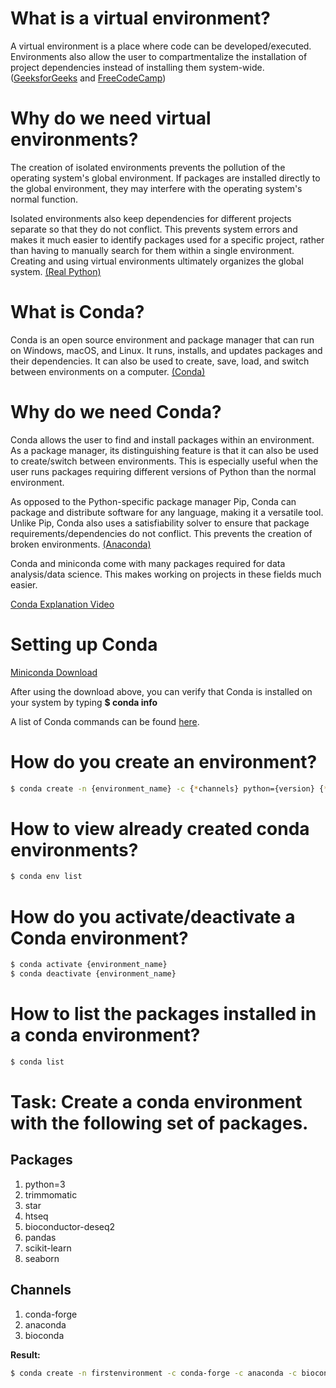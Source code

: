 # What is a virtual environment?
A virtual environment is a place where code can be developed/executed. Environments also allow the user to compartmentalize the installation of project dependencies instead of installing them system-wide. ([GeeksforGeeks](https://www.geeksforgeeks.org/python-virtual-environment/) and [FreeCodeCamp](https://www.freecodecamp.org/news/python-virtual-environments-explained-with-examples/))


# Why do we need virtual environments?
The creation of isolated environments prevents the pollution of the operating system's global environment. If packages are installed directly to the global environment, they may interfere with the operating system's normal function.

Isolated environments also keep dependencies for different projects separate so that they do not conflict. This prevents system errors and makes it much easier to identify packages used for a specific project, rather than having to manually search for them within a single environment. Creating and using virtual environments ultimately organizes the global system. [(Real Python)](https://realpython.com/python-virtual-environments-a-primer/#why-do-you-need-virtual-environments)


# What is Conda?
Conda is an open source environment and package manager that can run on Windows, macOS, and Linux. It runs, installs, and updates packages and their dependencies. It can also be used to create, save, load, and switch between environments on a computer. [(Conda)](https://docs.conda.io/en/latest/)


# Why do we need Conda?
Conda allows the user to find and install packages within an environment. As a package manager, its distinguishing feature is that it can also be used to create/switch between environments. This is especially useful when the user runs packages requiring different versions of Python than the normal environment.

As opposed to the Python-specific package manager Pip, Conda can package and distribute software for any language, making it a versatile tool. Unlike Pip, Conda also uses a satisfiability solver to ensure that package requirements/dependencies do not conflict. This prevents the creation of broken environments. [(Anaconda)](https://www.anaconda.com/blog/understanding-conda-and-pip)

Conda and miniconda come with many packages required for data analysis/data science. This makes working on projects in these fields much easier. 

[Conda Explanation Video](https://www.youtube.com/watch?v=23aQdrS58e0)


# Setting up Conda

[Miniconda Download](https://docs.conda.io/en/latest/miniconda.html)

After using the download above, you can verify that Conda is installed on your system by typing **$ conda info**

A list of Conda commands can be found [here](https://docs.conda.io/projects/conda/en/4.6.0/_downloads/52a95608c49671267e40c689e0bc00ca/conda-cheatsheet.pdf).


# How do you create an environment?

```bash
$ conda create -n {environment_name} -c {*channels} python={version} {*packages}
```


# How to view already created conda environments?

```bash
$ conda env list
```


# How do you activate/deactivate a Conda environment?

```bash
$ conda activate {environment_name}
$ conda deactivate {environment_name}
```


# How to list the packages installed in a conda environment?

```bash
$ conda list
```


# Task: Create a conda environment with the following set of packages.

## Packages
1. python=3
2. trimmomatic
3. star
4. htseq
5. bioconductor-deseq2 
6. pandas 
7. scikit-learn 
8. seaborn

## Channels
1. conda-forge
2. anaconda
3. bioconda

**Result:**

```bash
$ conda create -n firstenvironment -c conda-forge -c anaconda -c bioconda python=3 trimmomatic star htseq bioconductor-deseq2 pandas scikit-learn seaborn
```
